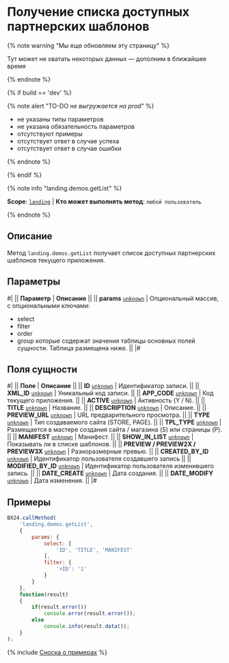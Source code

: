 # Получение списка доступных партнерских шаблонов

{% note warning "Мы еще обновляем эту страницу" %}

Тут может не хватать некоторых данных — дополним в ближайшее время

{% endnote %}

{% if build == 'dev' %}

{% note alert "TO-DO _не выгружается на prod_" %}

- не указаны типы параметров
- не указана обязательность параметров
- отсутствуют примеры
- отсутствует ответ в случае успеха
- отсутствует ответ в случае ошибки

{% endnote %}

{% endif %}

{% note info "landing.demos.getList" %}

**Scope**: [`landing`](../../scopes/permissions.md) | **Кто может выполнять метод**: `любой пользователь`

{% endnote %}

## Описание

Метод `landing.demos.getList` получает список доступных партнерских шаблонов текущего приложения.

## Параметры

#|
|| **Параметр** | **Описание** ||
|| **params**
[`unknown`](../../data-types.md) | Опциональный массив, с опциональными ключами:
- select
- filter
- order
- group
которые содержат значения таблицы основных полей сущности. Таблица размещена ниже. ||
|#

## Поля сущности

#|
|| **Поле** | **Описание** ||
|| **ID**
[`unknown`](../../data-types.md) | Идентификатор записи. ||
|| **XML_ID**
[`unknown`](../../data-types.md) | Уникальный код записи. ||
|| **APP_CODE**
[`unknown`](../../data-types.md) | Код текущего приложения. ||
|| **ACTIVE**
[`unknown`](../../data-types.md) | Активность (Y / N). ||
|| **TITLE**
[`unknown`](../../data-types.md) | Название. ||
|| **DESCRIPTION**
[`unknown`](../../data-types.md) | Описание. ||
|| **PREVIEW_URL**
[`unknown`](../../data-types.md) | URL предварительного просмотра. ||
|| **TYPE**
[`unknown`](../../data-types.md) | Тип создаваемого сайта (STORE, PAGE). ||
|| **TPL_TYPE**
[`unknown`](../../data-types.md) | Размещается в мастере создания сайта / магазина (S) или страницы (P). ||
|| **MANIFEST**
[`unknown`](../../data-types.md) | Манифест. ||
|| **SHOW_IN_LIST**
[`unknown`](../../data-types.md) | Показывать ли в списке шаблонов. ||
|| **PREVIEW / PREVIEW2X / PREVIEW3X**
[`unknown`](../../data-types.md) | Разноразмерные превью. ||
|| **CREATED_BY_ID**
[`unknown`](../../data-types.md) | Идентификатор пользователя создавшего запись ||
|| **MODIFIED_BY_ID**
[`unknown`](../../data-types.md) | Идентификатор пользователя изменившего запись. ||
|| **DATE_CREATE**
[`unknown`](../../data-types.md) | Дата создания. ||
|| **DATE_MODIFY**
[`unknown`](../../data-types.md) | Дата изменения. ||
|#

## Примеры

```js
BX24.callMethod(
    'landing.demos.getList',
    {
        params: {
            select: [
                'ID', 'TITLE', 'MANIFEST'
            ],
            filter: {
                '>ID': '1'
            }
        }
    },
    function(result)
    {
        if(result.error())
            console.error(result.error());
        else
            console.info(result.data());
    }
);
```

{% include [Сноска о примерах](../../../_includes/examples.md) %}